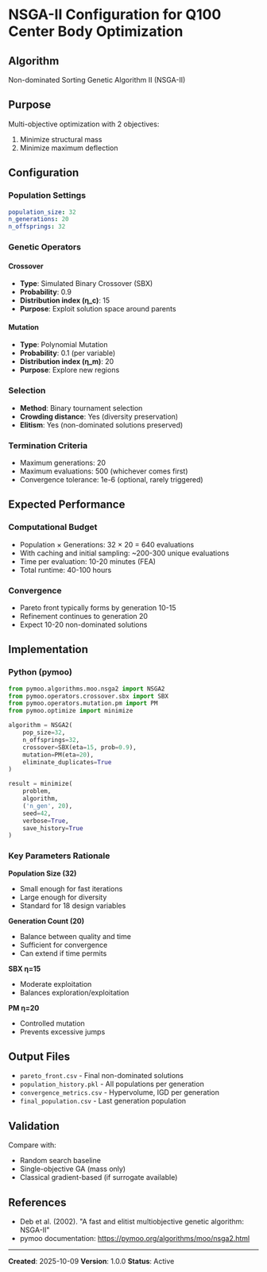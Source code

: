 # NSGA-II Configuration for Q100 Center Body Optimization

## Algorithm
Non-dominated Sorting Genetic Algorithm II (NSGA-II)

## Purpose
Multi-objective optimization with 2 objectives:
1. Minimize structural mass
2. Minimize maximum deflection

## Configuration

### Population Settings
```yaml
population_size: 32
n_generations: 20
n_offsprings: 32
```

### Genetic Operators

#### Crossover
- **Type**: Simulated Binary Crossover (SBX)
- **Probability**: 0.9
- **Distribution index (η_c)**: 15
- **Purpose**: Exploit solution space around parents

#### Mutation
- **Type**: Polynomial Mutation
- **Probability**: 0.1 (per variable)
- **Distribution index (η_m)**: 20
- **Purpose**: Explore new regions

### Selection
- **Method**: Binary tournament selection
- **Crowding distance**: Yes (diversity preservation)
- **Elitism**: Yes (non-dominated solutions preserved)

### Termination Criteria
- Maximum generations: 20
- Maximum evaluations: 500 (whichever comes first)
- Convergence tolerance: 1e-6 (optional, rarely triggered)

## Expected Performance

### Computational Budget
- Population × Generations: 32 × 20 = 640 evaluations
- With caching and initial sampling: ~200-300 unique evaluations
- Time per evaluation: 10-20 minutes (FEA)
- Total runtime: 40-100 hours

### Convergence
- Pareto front typically forms by generation 10-15
- Refinement continues to generation 20
- Expect 10-20 non-dominated solutions

## Implementation

### Python (pymoo)
```python
from pymoo.algorithms.moo.nsga2 import NSGA2
from pymoo.operators.crossover.sbx import SBX
from pymoo.operators.mutation.pm import PM
from pymoo.optimize import minimize

algorithm = NSGA2(
    pop_size=32,
    n_offsprings=32,
    crossover=SBX(eta=15, prob=0.9),
    mutation=PM(eta=20),
    eliminate_duplicates=True
)

result = minimize(
    problem,
    algorithm,
    ('n_gen', 20),
    seed=42,
    verbose=True,
    save_history=True
)
```

### Key Parameters Rationale

**Population Size (32)**
- Small enough for fast iterations
- Large enough for diversity
- Standard for 18 design variables

**Generation Count (20)**
- Balance between quality and time
- Sufficient for convergence
- Can extend if time permits

**SBX η=15**
- Moderate exploitation
- Balances exploration/exploitation

**PM η=20**
- Controlled mutation
- Prevents excessive jumps

## Output Files
- `pareto_front.csv` - Final non-dominated solutions
- `population_history.pkl` - All populations per generation
- `convergence_metrics.csv` - Hypervolume, IGD per generation
- `final_population.csv` - Last generation population

## Validation
Compare with:
- Random search baseline
- Single-objective GA (mass only)
- Classical gradient-based (if surrogate available)

## References
- Deb et al. (2002). "A fast and elitist multiobjective genetic algorithm: NSGA-II"
- pymoo documentation: https://pymoo.org/algorithms/moo/nsga2.html

---
**Created**: 2025-10-09
**Version**: 1.0.0
**Status**: Active
